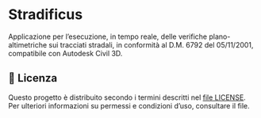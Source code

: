 # Stradificus
Applicazione per l’esecuzione, in tempo reale, delle verifiche plano-altimetriche sui tracciati stradali, in conformità al D.M. 6792 del 05/11/2001, compatibile con Autodesk Civil 3D.

## 📄 Licenza

Questo progetto è distribuito secondo i termini descritti nel [file LICENSE](https://github.com/eslamanter/stradificus-release/blob/main/LICENSE.md).  
Per ulteriori informazioni su permessi e condizioni d’uso, consultare il file.
